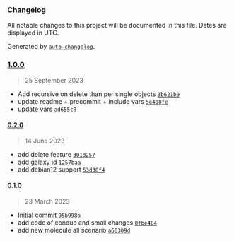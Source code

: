 ### Changelog

All notable changes to this project will be documented in this file. Dates are displayed in UTC.

Generated by [`auto-changelog`](https://github.com/CookPete/auto-changelog).

### [1.0.0](https://github.com/lotusnoir/ansible-system_ldap_entries/compare/0.2.0...1.0.0)

> 25 September 2023

- Add recursive on delete than per single objects [`3b621b9`](https://github.com/lotusnoir/ansible-system_ldap_entries/commit/3b621b9db5f6f9beb3695a2ca27932ed6cedb6da)
- update readme + precommit + include vars [`5e408fe`](https://github.com/lotusnoir/ansible-system_ldap_entries/commit/5e408fed593d4d7996bfc3775cd00da57e2fa14c)
- update vars [`ad655c8`](https://github.com/lotusnoir/ansible-system_ldap_entries/commit/ad655c8f2a37451dea0ddae1b48a2cde9f205a64)

#### [0.2.0](https://github.com/lotusnoir/ansible-system_ldap_entries/compare/0.1.0...0.2.0)

> 14 June 2023

- add delete feature [`301d257`](https://github.com/lotusnoir/ansible-system_ldap_entries/commit/301d25772c7d71c751ca21d303a080be739cc4f3)
- add galaxy id [`1257baa`](https://github.com/lotusnoir/ansible-system_ldap_entries/commit/1257baae4d35b1733b980e232fa5d01be253f245)
- add debian12 support [`53d38f4`](https://github.com/lotusnoir/ansible-system_ldap_entries/commit/53d38f4b1cd65ae4925713175694853f16fedd19)

#### 0.1.0

> 23 March 2023

- Initial commit [`95b998b`](https://github.com/lotusnoir/ansible-system_ldap_entries/commit/95b998b9d3474f758972104349d3709bad76462d)
- add code of conduc and small changes [`0fbe484`](https://github.com/lotusnoir/ansible-system_ldap_entries/commit/0fbe484e3b7608560fc5c88d3077d9c4e37b0f24)
- add new molecule all scenario [`a66309d`](https://github.com/lotusnoir/ansible-system_ldap_entries/commit/a66309da9e32390641087c07dbbb92b01c3c3714)
